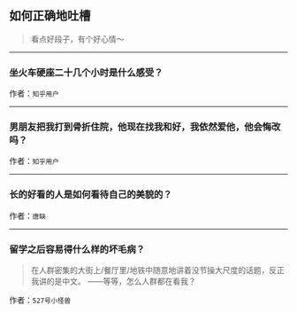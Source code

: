 ## 如何正确地吐槽

> 看点好段子，有个好心情～


 
---

### 坐火车硬座二十几个小时是什么感受？

> 


作者：`知乎用户`

---

### 男朋友把我打到骨折住院，他现在找我和好，我依然爱他，他会悔改吗？

> 


作者：`知乎用户`

---

### 长的好看的人是如何看待自己的美貌的？

> 


作者：`唐缺`

---

### 留学之后容易得什么样的坏毛病？

> 在人群密集的大街上/餐厅里/地铁中随意地讲着没节操大尺度的话题，反正我讲的是中文。
> ——等等，怎么人群都在看我？


作者：`527号小怪兽`